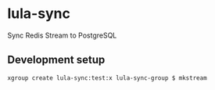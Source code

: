# lula-sync

Sync Redis Stream to PostgreSQL

## Development setup

```
xgroup create lula-sync:test:x lula-sync-group $ mkstream
```
